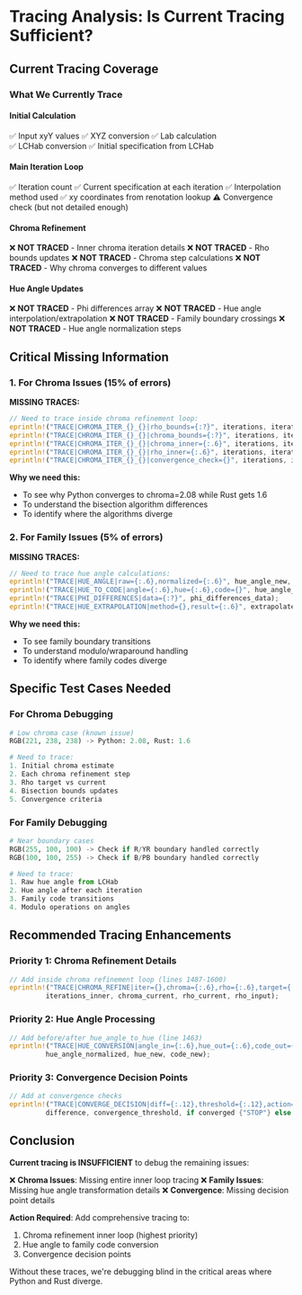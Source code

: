 # Tracing Analysis: Is Current Tracing Sufficient?

## Current Tracing Coverage

### What We Currently Trace

#### Initial Calculation
✅ Input xyY values
✅ XYZ conversion
✅ Lab calculation  
✅ LCHab conversion
✅ Initial specification from LCHab

#### Main Iteration Loop
✅ Iteration count
✅ Current specification at each iteration
✅ Interpolation method used
✅ xy coordinates from renotation lookup
⚠️ Convergence check (but not detailed enough)

#### Chroma Refinement
❌ **NOT TRACED** - Inner chroma iteration details
❌ **NOT TRACED** - Rho bounds updates
❌ **NOT TRACED** - Chroma step calculations
❌ **NOT TRACED** - Why chroma converges to different values

#### Hue Angle Updates
❌ **NOT TRACED** - Phi differences array
❌ **NOT TRACED** - Hue angle interpolation/extrapolation
❌ **NOT TRACED** - Family boundary crossings
❌ **NOT TRACED** - Hue angle normalization steps

## Critical Missing Information

### 1. For Chroma Issues (15% of errors)

**MISSING TRACES:**
```rust
// Need to trace inside chroma refinement loop:
eprintln!("TRACE|CHROMA_ITER_{}_{}|rho_bounds={:?}", iterations, iterations_inner, rho_bounds_data);
eprintln!("TRACE|CHROMA_ITER_{}_{}|chroma_bounds={:?}", iterations, iterations_inner, chroma_bounds_data);
eprintln!("TRACE|CHROMA_ITER_{}_{}|chroma_inner={:.6}", iterations, iterations_inner, chroma_inner);
eprintln!("TRACE|CHROMA_ITER_{}_{}|rho_inner={:.6}", iterations, iterations_inner, rho_inner);
eprintln!("TRACE|CHROMA_ITER_{}_{}|convergence_check={}", iterations, iterations_inner, converged);
```

**Why we need this:**
- To see why Python converges to chroma=2.08 while Rust gets 1.6
- To understand the bisection algorithm differences
- To identify where the algorithms diverge

### 2. For Family Issues (5% of errors)

**MISSING TRACES:**
```rust
// Need to trace hue angle calculations:
eprintln!("TRACE|HUE_ANGLE|raw={:.6},normalized={:.6}", hue_angle_new, hue_angle_normalized);
eprintln!("TRACE|HUE_TO_CODE|angle={:.6},hue={:.6},code={}", hue_angle_normalized, hue_new, code_new);
eprintln!("TRACE|PHI_DIFFERENCES|data={:?}", phi_differences_data);
eprintln!("TRACE|HUE_EXTRAPOLATION|method={},result={:.6}", extrapolate, hue_angle_difference_new);
```

**Why we need this:**
- To see family boundary transitions
- To understand modulo/wraparound handling
- To identify where family codes diverge

## Specific Test Cases Needed

### For Chroma Debugging
```python
# Low chroma case (known issue)
RGB(221, 238, 238) -> Python: 2.08, Rust: 1.6

# Need to trace:
1. Initial chroma estimate
2. Each chroma refinement step
3. Rho target vs current
4. Bisection bounds updates
5. Convergence criteria
```

### For Family Debugging  
```python
# Near boundary cases
RGB(255, 100, 100) -> Check if R/YR boundary handled correctly
RGB(100, 100, 255) -> Check if B/PB boundary handled correctly

# Need to trace:
1. Raw hue angle from LCHab
2. Hue angle after each iteration
3. Family code transitions
4. Modulo operations on angles
```

## Recommended Tracing Enhancements

### Priority 1: Chroma Refinement Details
```rust
// Add inside chroma refinement loop (lines 1487-1600)
eprintln!("TRACE|CHROMA_REFINE|iter={},chroma={:.6},rho={:.6},target={:.6}", 
         iterations_inner, chroma_current, rho_current, rho_input);
```

### Priority 2: Hue Angle Processing
```rust
// Add before/after hue_angle_to_hue (line 1463)
eprintln!("TRACE|HUE_CONVERSION|angle_in={:.6},hue_out={:.6},code_out={}", 
         hue_angle_normalized, hue_new, code_new);
```

### Priority 3: Convergence Decision Points
```rust
// Add at convergence checks
eprintln!("TRACE|CONVERGE_DECISION|diff={:.12},threshold={:.12},action={}", 
         difference, convergence_threshold, if converged {"STOP"} else {"CONTINUE"});
```

## Conclusion

**Current tracing is INSUFFICIENT** to debug the remaining issues:

❌ **Chroma Issues**: Missing entire inner loop tracing
❌ **Family Issues**: Missing hue angle transformation details
❌ **Convergence**: Missing decision point details

**Action Required**: Add comprehensive tracing to:
1. Chroma refinement inner loop (highest priority)
2. Hue angle to family code conversion
3. Convergence decision points

Without these traces, we're debugging blind in the critical areas where Python and Rust diverge.